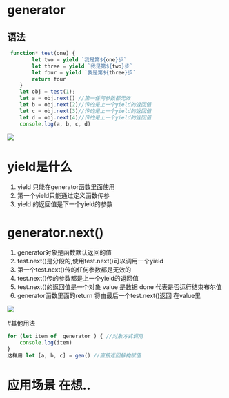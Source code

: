 # generator

## 语法

```javascript
 function* test(one) {
        let two = yield `我是第${one}步`
        let three = yield `我是第${two}步`
        let four = yield `我是第${three}步`
        return four
    }
    let obj = test(1);
    let a = obj.next() //第一任何参数都无效
    let b = obj.next(2)//传的是上一个yield的返回值 
    let c = obj.next(3)//传的是上一个yield的返回值
    let d = obj.next(4)//传的是上一个yield的返回值  
    console.log(a, b, c, d)
```

![](https://upload-images.jianshu.io/upload_images/7265016-865b688fd1eab83e.png?imageMogr2/auto-orient/strip%7CimageView2/2/w/1240#alt=ABCD%E7%9A%84%E5%80%BC)

# yield是什么

1. yield 只能在generator函数里面使用
2. 第一个yield只能通过定义函数传参
3. yield 的返回值是下一个yield的参数

# generator.next()

1. generator对象是函数默认返回的值
2. test.next()是分段的,使用test.next()可以调用一个yield
3. 第一个test.next()传的任何参数都是无效的
4. test.next()传的参数都是上一个yield的返回值
5. test.next()的返回值是一个对象 value 是数据 done 代表是否运行结束布尔值
6. generator函数里面的return 将由最后一个test.next()返回 在value里

![](https://upload-images.jianshu.io/upload_images/7265016-536acfa17f5e3f0d.png?imageMogr2/auto-orient/strip%7CimageView2/2/w/1240#alt=%E6%9C%80%E5%90%8E%E4%B8%80%E6%AC%A1test.next%28%29)

#其他用法
```javascript
for (let item of  generator ) { //对象方式调用
    console.log(item)
}
这样用 let [a, b, c] = gen() //直接返回解构赋值
```
# 应用场景 在想..